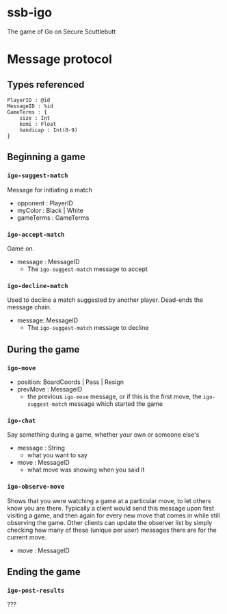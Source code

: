 ssb-igo
=======

The game of Go on Secure Scuttlebutt


# Message protocol

## Types referenced

    PlayerID : @id
    MessageID : %id
    GameTerms : {
        size : Int
        komi : Float
        handicap : Int(0-9)
    }


## Beginning a game

### `igo-suggest-match`

Message for initiating a match

* opponent : PlayerID
* myColor : Black | White
* gameTerms : GameTerms


### `igo-accept-match`

Game on.

* message : MessageID
    - The `igo-suggest-match` message to accept


### `igo-decline-match`

Used to decline a match suggested by another player. Dead-ends the message chain.

* message: MessageID
    - The `igo-suggest-match` message to decline


## During the game

### `igo-move`

* position: BoardCoords | Pass | Resign
* prevMove : MessageID
    - the previous `igo-move` message, or if this is the first move, the `igo-suggest-match` message which started the game


### `igo-chat`

Say something during a game, whether your own or someone else's

* message : String
    - what you want to say
* move : MessageID
    - what move was showing when you said it


### `igo-observe-move`

Shows that you were watching a game at a particular move, to let others know you are there. Typically a client would send this message upon first visiting a game, and then again for every new move that comes in while still observing the game. Other clients can update the observer list by simply checking how many of these (unique per user) messages there are for the current move.

* move : MessageID


## Ending the game

### `igo-post-results`

???
